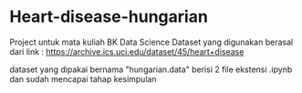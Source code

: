 # Heart-disease-hungarian

Project untuk mata kuliah BK Data Science
Dataset yang digunakan berasal dari link : https://archive.ics.uci.edu/dataset/45/heart+disease

dataset yang dipakai bernama "hungarian.data"
berisi 2 file ekstensi .ipynb dan sudah mencapai tahap kesimpulan
